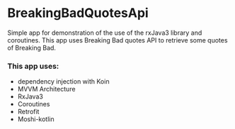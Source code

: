 # BreakingBadQuotesApi
 Simple app for demonstration of the use of the rxJava3 library and coroutines.
 This app uses Breaking Bad quotes API to retrieve some quotes of Breaking Bad.


### This app uses: 

- dependency injection with Koin
- MVVM Architecture
- RxJava3
- Coroutines
- Retrofit
- Moshi-kotlin



<p align="center">
  <img src="" />
</p>


